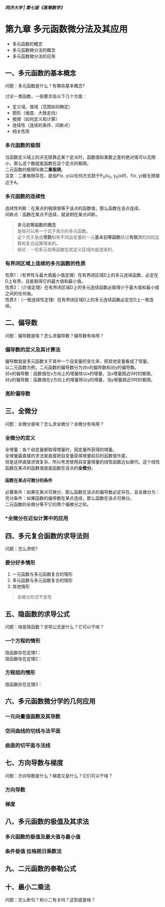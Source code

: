 ##### 同济大学 | 第七版《高等数学》
# 第九章 多元函数微分法及其应用
- 多元函数的概念
- 多元函数微分法的概念
- 多元函数微分法的应用
## 一、多元函数的基本概念
问题：多元函数是什么？有哪些基本概念?  

讨论一类函数，一般要涉及以下几个方面：
- 定义域、值域（范围如何确定）
- 图形（维度、大致走向）
- 极限（如何定义和计算）
- 连续性（连续的条件、间断点）
- 相关性质
### 多元函数的极限
当函数定义域上的点无限靠近某个定点时，函数值和某数之差的绝对值可以无限小，那么这个数就是函数在这个定点的极限。  
二元函数的极限叫做**二重极限**。  
注意：二重极限存在，是指P(x, y)以任何方式趋于P<sub>0</sub>(x<sub>0</sub>, y<sub>0</sub>)s时，f(x, y)都无限接近于A。
### 多元函数的连续性
连续性判断：在某点的极限值等于该点的函数值，那么函数在该点连续。  
间断点：函数在某点不连续，就说明在某点间断。
> **多元初等函数的概念**  
是指可以用一个式子表示的多元函数。  
这个式子是由**常数**和有不同自变量的一元**基本初等函数**经过**有限次**的四则运算和复合运算得来的。  
结论：一切多元初等函数在其定义区域内是连续的。  

### 有界闭区域上连续的多元函数的性质
性质1：（有界性与最大值最小值定理）在有界闭区域D上的多元连续函数，必定在D上有界，且能取得它的最大值和最小值。  
性质2：（介值定理）在有界闭区域D上的多元连续函数必取得介于最大值和最小值之间的任何值。  
性质3：（一致连续性定理）在有界闭区域D上的多元连续函数必定在D上一致连续。
## 二、偏导数
问题：偏导数是啥？怎么求偏导数？偏导数有啥用？  
### 偏导数的定义及其计算法
偏导数就是多元函数关于其中一个自变量的变化率，把其他变量看成了常量。  
以二元函数为例，二元函数的偏导数分为对x的偏导数和对y的偏导数。  
对x的偏导数：函数值在x方向上的增量除以x的增量，当x增量趋近0时的极限。
对y的偏导数：函数值在y方向上的增量除以y的增量，当y增量趋近0时的极限。
### 高阶偏导数
## 三、全微分
问题：全微分是啥？怎么求全微分？全微分有啥用？
### 全微分的定义
全增量：各个自变量都取得增量时，因变量所获得的增量。  
全增量最直接的求法是直接把自变量获得增量前后的函数值作差。  
但是这样直接求很复杂，所以考虑使用自变量增量的线性函数近似替代。这个线性函数在某点的函数值就是函数在该点的**全微分**。
#### 函数在某点可微分的条件
必要条件：如果在某点可微分，那么函数在该点的偏导数必定存在，且全微分为：  
充分条件：如果函数的偏导数在某点连续，那么函数在该点可微分。  
二元函数的全微分等于它的两个偏微分之和。
### *全微分在近似计算中的应用
## 四、多元复合函数的求导法则
问题：怎么求呢?  
### 要分好多情形
1. 一元函数与多元函数复合的情形
2. 多元函数与多元函数复合的情形
3. 其他情形
> 全微分形式不变性

## 五、隐函数的求导公式
问题：啥是隐函数？求导公式是什么？它可以干啥？
### 一个方程的情形
隐函数存在定理1：  
隐函数存在定理2：

### 方程组的情形
隐函数存在定理3：

## 六、多元函数微分学的几何应用
### 一元向量值函数及其导数

### 空间曲线的切线与法平面

### 曲面的切平面与法线

## 七、方向导数与梯度
问题：方向导数是什么？梯度又是什么？它们可以干啥？
### 方向导数
### 梯度

## 八、多元函数的极值及其求法
### 多元函数的极值及最大值与最小值

### 条件极值 拉格朗日乘数法

## 九、二元函数的泰勒公式

## 十、最小二乘法
问题：怎么断句？和小二有关吗？这到底是啥？